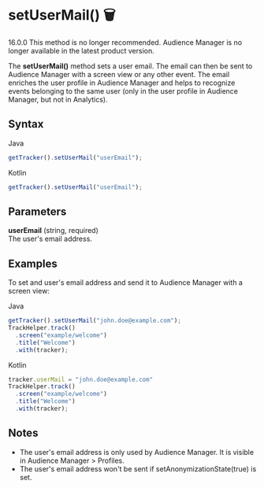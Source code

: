 # setUserMail() 🗑

<div class="deprecated">

16.0.0 This method is no longer recommended. Audience Manager is no
longer available in the latest product version.

</div>

The **setUserMail()** method sets a user email. The email can then be
sent to Audience Manager with a screen view or any other event. The
email enriches the user profile in Audience Manager and helps to
recognize events belonging to the same user (only in the user profile in
Audience Manager, but not in Analytics).

## Syntax

<div class="tabs">

<div class="group-tab">

Java

``` javascript
getTracker().setUserMail("userEmail");
```

</div>

<div class="group-tab">

Kotlin

``` javascript
getTracker().setUserMail("userEmail");
```

</div>

</div>

## Parameters

**userEmail** (string, required)  
The user's email address.

## Examples

To set and user's email address and send it to Audience Manager with a
screen view:

<div class="tabs">

<div class="group-tab">

Java

``` javascript
getTracker().setUserMail("john.doe@example.com");
TrackHelper.track()
  .screen("example/welcome")
  .title("Welcome")
  .with(tracker);
```

</div>

<div class="group-tab">

Kotlin

``` javascript
tracker.userMail = "john.doe@example.com"
TrackHelper.track()
  .screen("example/welcome")
  .title("Welcome")
  .with(tracker);
```

</div>

</div>

## Notes

  - The user's email address is only used by Audience Manager. It is
    visible in Audience Manager \> Profiles.
  - The user's email address won't be sent if
    setAnonymizationState(true) is set.
